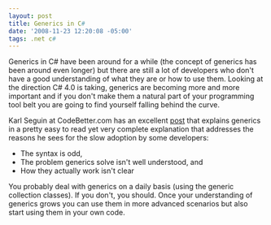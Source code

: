 ```yaml
---
layout: post
title: Generics in C#
date: '2008-11-23 12:20:08 -05:00'
tags: .net c#
---
```


Generics in C# have been around for a while (the concept of generics has been around even longer) but there are still a lot of developers who don't have a good understanding of what they are or how to use them. Looking at the direction C# 4.0 is taking, generics are becoming more and more important and if you don't make them a natural part of your programming tool belt you are going to find yourself falling behind the curve.

Karl Seguin at CodeBetter.com has an excellent [post](http://codebetter.com/blogs/karlseguin/archive/2008/11/21/back-to-basics-generics.aspx) that explains generics in a pretty easy to read yet very complete explanation that addresses the reasons he sees for the slow adoption by some developers:

*   The syntax is odd, 
*   The problem generics solve isn't well understood, and 
*   How they actually work isn't clear  

You probably deal with generics on a daily basis (using the generic collection classes). If you don't, you should. Once your understanding of generics grows you can use them in more advanced scenarios but also start using them in your own code.
